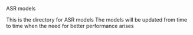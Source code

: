 ASR models

This is the directory for ASR models
The models will be updated from time to time when the need for better performance arises
